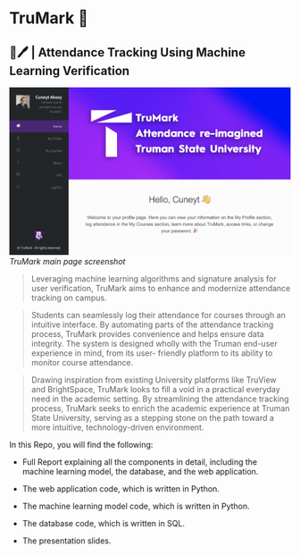 # TruMark 🚀
## 🚀🖊 | Attendance Tracking Using Machine Learning Verification 


![Alt Text](./main_page.png)
*TruMark main page screenshot*



> Leveraging machine learning algorithms and signature analysis for user verification, TruMark aims to enhance and modernize attendance tracking on campus. 

>Students can seamlessly log their attendance for courses through an intuitive interface. By automating parts of the attendance tracking process, TruMark provides convenience and helps ensure data integrity. The system is designed wholly with the Truman end-user experience in mind, from its user- friendly platform to its ability to monitor course attendance.

>Drawing inspiration from existing University platforms like TruView and BrightSpace, TruMark looks to fill a void in a practical everyday need in the academic setting. By streamlining the attendance tracking process, TruMark seeks to enrich the academic experience at Truman State University, serving as a stepping stone on the path toward a more intuitive, technology-driven environment.

In this Repo, you will find the following:

- Full Report explaining all the components in detail, including the machine learning model, the database, and the web application.

- The web application code, which is written in Python.

- The machine learning model code, which is written in Python.

- The database code, which is written in SQL.

- The presentation slides.


